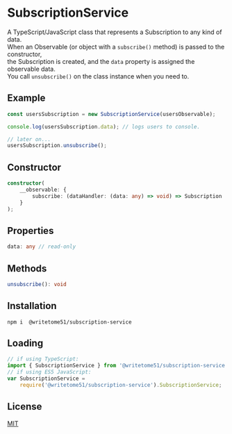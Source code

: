 # SubscriptionService

A TypeScript/JavaScript class that represents a Subscription to any kind of data.  
When an Observable (or object with a `subscribe()` method) is passed to the constructor,  
the Subscription is created, and the `data` property is assigned the observable data.  
You call `unsubscribe()` on the class instance when you need to.


## Example
```ts
const usersSubscription = new SubscriptionService(usersObservable);

console.log(usersSubscription.data); // logs users to console.

// later on...
usersSubscription.unsubscribe();
```
    

## Constructor
```ts
constructor(
    __observable: {
        subscribe: (dataHandler: (data: any) => void) => Subscription
    }
);
```

## Properties
```ts
data: any // read-only
```

## Methods

```ts
unsubscribe(): void
```


## Installation

`npm i  @writetome51/subscription-service`

## Loading
```ts
// if using TypeScript:
import { SubscriptionService } from '@writetome51/subscription-service';
// if using ES5 JavaScript:
var SubscriptionService = 
    require('@writetome51/subscription-service').SubscriptionService;
```

## License
[MIT](https://choosealicense.com/licenses/mit/)
